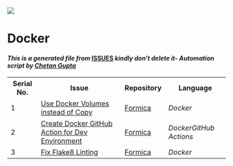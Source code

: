 <!DOCTYPE html>
<html><head><link href="../../.meta/style.css" rel="stylesheet"></head><body><img src="https://github.com/ch8n/Hacktoberfest2021/blob/main/assets/logo.png?raw=true" class="center"><h1>Docker</h1><h4><em>This is a generated file from </em><a href="../../ISSUES.md">ISSUES</a><em> kindly don't delete it</em><em>- Automation script by <a href="https://chetangupta.net/about" target="_blank">Chetan Gupta</a></em></h4><table><tr><th>Serial No.</th><th>Issue</th><th>Repository</th><th>Language</th></tr><tr><td>1</td><td><a href="https://github.com/felixfaisal/formica/issues/55" target="_blank">Use Docker Volumes instead of Copy</a></td><td><a href="https://github.com/felixfaisal/formica" target="_blank">Formica</a></td><td><em>Docker</em></td></tr><tr><td>2</td><td><a href="https://github.com/felixfaisal/formica/issues/87" target="_blank">Create Docker GitHub Action for Dev Environment</a></td><td><a href="https://github.com/felixfaisal/formica" target="_blank">Formica</a></td><td><em>Docker</em><em>GitHub Actions</em></td></tr><tr><td>3</td><td><a href="https://github.com/felixfaisal/formica/issues" target="_blank">Fix Flake8 Linting</a></td><td><a href="https://github.com/felixfaisal/formica" target="_blank">Formica</a></td><td><em>Docker</em></td></tr></table></body></html>